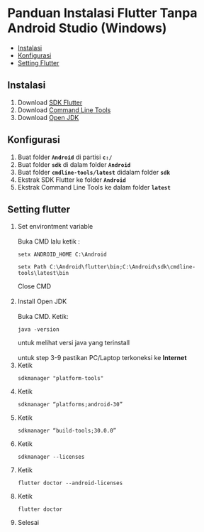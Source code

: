 # Panduan Instalasi Flutter Tanpa Android Studio (Windows)
- [Instalasi](#instalasi)
- [Konfigurasi](#konfigurasi)
- [Setting Flutter](#setting-flutter)

## Instalasi
1. Download [SDK Flutter](https://docs.flutter.dev/get-started/install)
3. Download [Command Line Tools](https://developer.android.com/studio)
4. Download [Open JDK](https://adoptium.net/)

## Konfigurasi
1. Buat folder <b>`Android`</b> di partisi <b>`c:/`</b>
2. Buat folder <b>`sdk`</b> di dalam folder <b>`Android`</b>
3. Buat folder <b>`cmdline-tools/latest`</b> didalam folder <b>`sdk`</b>
4. Ekstrak SDK Flutter ke folder <b>`Android`</b>
5. Ekstrak Command Line Tools ke dalam folder <b>`latest`</b>

## Setting flutter
1. Set environtment variable<br><br>
   Buka CMD lalu ketik :
   ```
   setx ANDROID_HOME C:\Android
   ```
   ```
   setx Path C:\Android\flutter\bin;C:\Android\sdk\cmdline-tools\latest\bin
   ```
   Close CMD<br><br>
2. Install Open JDK<br><br>
   Buka CMD. Ketik:
   ```
   java -version
   ```
   untuk melihat versi java yang terinstall<br><br>
   untuk step 3-9 pastikan PC/Laptop terkoneksi ke <b>Internet</b><br>
3. Ketik
   ```
   sdkmanager "platform-tools"
   ```
4. Ketik
   ```
   sdkmanager “platforms;android-30”
   ```
5. Ketik
   ```
   sdkmanager “build-tools;30.0.0”
   ```
7. Ketik
   ```
   sdkmanager --licenses
   ```
9. Ketik
    ```
    flutter doctor --android-licenses
    ```
11. Ketik
    ```
    flutter doctor
    ```
12. Selesai
